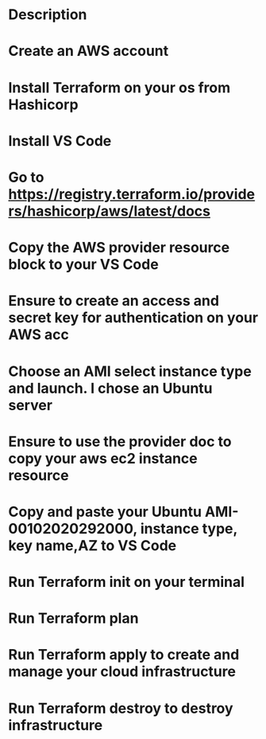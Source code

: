 # Description

# Create an AWS account
# Install Terraform on your os from Hashicorp
# Install VS Code
# Go to https://registry.terraform.io/providers/hashicorp/aws/latest/docs 
# Copy the AWS provider resource block to your VS Code
# Ensure to create an access and secret key for authentication on your AWS acc
# Choose an AMI select instance type and launch. I chose an Ubuntu server
# Ensure to use the provider doc to copy your aws ec2 instance resource
# Copy and paste your Ubuntu AMI-00102020292000, instance type, key name,AZ to VS Code
# Run Terraform init on your terminal
# Run Terraform plan 
# Run Terraform apply to create and manage your cloud infrastructure
# Run Terraform destroy to destroy infrastructure




